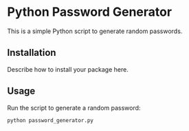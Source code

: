 # Python Password Generator

This is a simple Python script to generate random passwords.

## Installation

Describe how to install your package here.

## Usage

Run the script to generate a random password:

```bash
python password_generator.py
